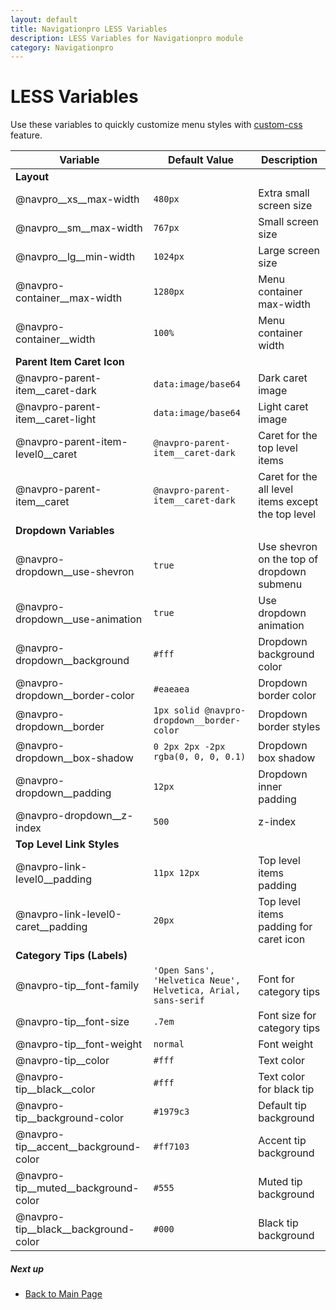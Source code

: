 ```yaml
---
layout: default
title: Navigationpro LESS Variables
description: LESS Variables for Navigationpro module
category: Navigationpro
---
```


# LESS Variables

Use these variables to quickly customize menu styles with [custom-css][custom-css]
feature.

Variable                        | Default Value | Description
--------------------------------|---------------|--------------------
**Layout**                      |               |
@navpro__xs__max-width          | `480px`       | Extra small screen size
@navpro__sm__max-width          | `767px`       | Small screen size
@navpro__lg__min-width          | `1024px`      | Large screen size
@navpro-container__max-width    | `1280px`      | Menu container max-width
@navpro-container__width        | `100%`        | Menu container width
**Parent Item Caret Icon**      |               |
@navpro-parent-item__caret-dark | `data:image/base64` | Dark caret image
@navpro-parent-item__caret-light| `data:image/base64` | Light caret image
@navpro-parent-item-level0__caret | `@navpro-parent-item__caret-dark` | Caret for the top level items
@navpro-parent-item__caret      | `@navpro-parent-item__caret-dark` | Caret for the all level items except the top level
**Dropdown Variables**          |               |
@navpro-dropdown__use-shevron   | `true`        | Use shevron on the top of dropdown submenu
@navpro-dropdown__use-animation | `true`        | Use dropdown animation
@navpro-dropdown__background    | `#fff`        | Dropdown background color
@navpro-dropdown__border-color  | `#eaeaea`     | Dropdown border color
@navpro-dropdown__border        | `1px solid @navpro-dropdown__border-color` | Dropdown border styles
@navpro-dropdown__box-shadow    | `0 2px 2px -2px rgba(0, 0, 0, 0.1)` | Dropdown box shadow
@navpro-dropdown__padding       | `12px`        | Dropdown inner padding
@navpro-dropdown__z-index       | `500`         | z-index
**Top Level Link Styles**       |               |
@navpro-link-level0__padding    | `11px 12px`   | Top level items padding
@navpro-link-level0-caret__padding | `20px`     | Top level items padding for caret icon
**Category Tips (Labels)**      |               |
@navpro-tip__font-family        | `'Open Sans', 'Helvetica Neue', Helvetica, Arial, sans-serif` | Font for category tips
@navpro-tip__font-size          | `.7em`        | Font size for category tips
@navpro-tip__font-weight        | `normal`      | Font weight
@navpro-tip__color              | `#fff`        | Text color
@navpro-tip__black__color       | `#fff`        | Text color for black tip
@navpro-tip__background-color   | `#1979c3`     | Default tip background
@navpro-tip__accent__background-color | `#ff7103` | Accent tip background
@navpro-tip__muted__background-color  | `#555`  | Muted tip background
@navpro-tip__black__background-color  | `#000`  | Black tip background

##### Next up

 -  [Back to Main Page](/m2/extensions/navigationpro/)

[custom-css]: /m2/extensions/navigationpro/customization/custom-css/ "Custom CSS"
